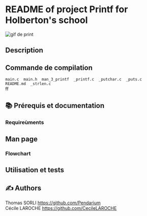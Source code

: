 # README of project Printf for Holberton's school

![gif de print](https://media1.giphy.com/media/v1.Y2lkPTc5MGI3NjExMWc3bmFsM3U2MGh0NWNwOGV1eWJteHU2Z25wcjVxZ3B4aHh2NDFycyZlcD12MV9pbnRlcm5hbF9naWZfYnlfaWQmY3Q9Zw/YYW0hHizzIOrlhimPG/giphy.gif)



## Description


## Commande de compilation
`main.c  main.h  man_3_printf  _printf.c  _putchar.c  _puts.c  README.md  _strlen.c` \
ff

## 📚 Prérequis et documentation
### Requireùments


## Man page


### Flowchart


## Utilisation et tests


## ✍ Authors

Thomas SORLI https://github.com/Pendarium \
Cécile LAROCHE https://github.com/CecileLAROCHE